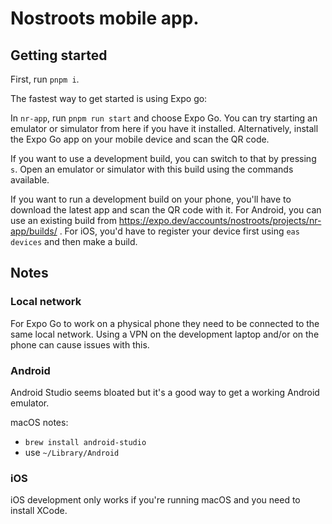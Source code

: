 # Nostroots mobile app.


## Getting started

First, run `pnpm i`.

The fastest way to get started is using Expo go:

In `nr-app`, run `pnpm run start` and choose Expo Go. You can try
starting an emulator or simulator from here if you have it
installed. Alternatively, install the Expo Go app on your mobile
device and scan the QR code.

If you want to use a development build, you can switch to that by
pressing `s`. Open an emulator or simulator with this build using the
commands available.

If you want to run a development build on your phone, you'll have to
download the latest app and scan the QR code with it. For Android, you
can use an existing build from
https://expo.dev/accounts/nostroots/projects/nr-app/builds/ . For iOS,
you'd have to register your device first using `eas devices` and then
make a build.


## Notes

### Local network

For Expo Go to work on a physical phone they need to be connected to
the same local network.  Using a VPN on the development laptop and/or
on the phone can cause issues with this.


### Android

Android Studio seems bloated but it's a good way to get a working
Android emulator.

macOS notes:
* `brew install android-studio`
* use `~/Library/Android`


### iOS

iOS development only works if you're running macOS and you need to
install XCode.